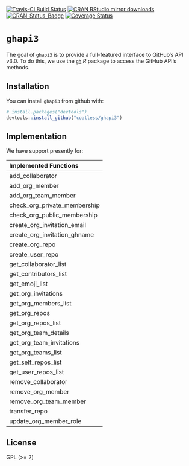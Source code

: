 
<!-- README.md is generated from README.Rmd. Please edit that file -->

[![Travis-CI Build
Status](https://travis-ci.org/coatless/ghapi3.svg?branch=master)](https://travis-ci.org/coatless/ghapi3)
[![CRAN RStudio mirror
downloads](http://cranlogs.r-pkg.org/badges/ghapi3)](http://www.r-pkg.org/pkg/ghapi3)
[![CRAN\_Status\_Badge](http://www.r-pkg.org/badges/version/ghapi3)](https://cran.r-project.org/package=ghapi3)
[![Coverage
Status](https://img.shields.io/codecov/c/github/coatless/ghapi3/master.svg)](https://codecov.io/github/coatless/ghapi3?branch=master)

# `ghapi3`

The goal of `ghapi3` is to provide a full-featured interface to GitHub’s
API v3.0. To do this, we use the [`gh`](https://github.com/r-lib/gh) *R*
package to access the GitHub API’s methods.

## Installation

You can install `ghapi3` from github with:

``` r
# install.packages("devtools")
devtools::install_github("coatless/ghapi3")
```

## Implementation

We have support presently for:

| Implemented Functions           |
| :------------------------------ |
| add\_collaborator               |
| add\_org\_member                |
| add\_org\_team\_member          |
| check\_org\_private\_membership |
| check\_org\_public\_membership  |
| create\_org\_invitation\_email  |
| create\_org\_invitation\_ghname |
| create\_org\_repo               |
| create\_user\_repo              |
| get\_collaborator\_list         |
| get\_contributors\_list         |
| get\_emoji\_list                |
| get\_org\_invitations           |
| get\_org\_members\_list         |
| get\_org\_repos                 |
| get\_org\_repos\_list           |
| get\_org\_team\_details         |
| get\_org\_team\_invitations     |
| get\_org\_teams\_list           |
| get\_self\_repos\_list          |
| get\_user\_repos\_list          |
| remove\_collaborator            |
| remove\_org\_member             |
| remove\_org\_team\_member       |
| transfer\_repo                  |
| update\_org\_member\_role       |

## License

GPL (\>= 2)
